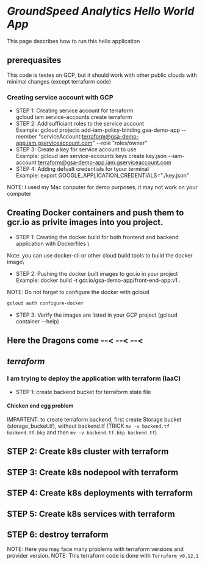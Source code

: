 # *GroundSpeed Analytics Hello World App*
This page describes how to run this hello application

## prerequasites
This code is testes on GCP, but it should work with other public clouds with minimal changes (except terraform code)

### Creating service account with GCP 
* STEP 1: Creating service account for terraform \
          gcloud iam service-accounts create terraform
* STEP 2: Add sufficiant roles to the service account \
          Example: gcloud projects add-iam-policy-binding gsa-demo-app --member "serviceAccount:terraform@gsa-demo-app.iam.gserviceaccount.com" --role "roles/owner"
* STEP 3: Create a key for service account to use \
          Example: gcloud iam service-accounts keys create key.json --iam-account terraform@gsa-demo-app.iam.gserviceaccount.com
* STEP 4: Adding defualt credentials for tyour terminal \
          Example: export GOOGLE_APPLICATION_CREDENTIALS="./key.json"
 
 NOTE: I used my Mac conputer for demo purposes, it may not work on your computer

## Creating Docker containers and push them to gcr.io as privite images into you project.
* STEP 1: Creating the docker build for both frontend and backend application with Dockerfiles \

Note: you can use docker-cli or other cloud build tools to build the docker image\

* STEP 2: Pushing the docker built images to gcr.io in your project\
          Example: docker build -t gcr.io/gsa-demo-app/front-end-app:v1 .

NOTE: Do not forget to configure the docker with gcloud 
```sh
gcloud auth configure-docker
```

* STEP 3: Verify the images are listed in your GCP project (gcloud container --help)

## Here the Dragons come --< --< --<

## *terraform*

### I am trying to deploy the application with terraform (IaaC)

* STEP 1: create backend bucket for terraform state file

#### Chicken end egg problem
IMPARTENT: to create terraform backend, first create Storage bucket (storage_bucket.tf), without backend.tf (TRICK `mv -v backend.tf backend.tf.bkp` and then `mv -v backend.tf.bkp backend.tf`)

## STEP 2: Create k8s cluster with terraform
## STEP 3: Create k8s nodepool with terraform
<!-- fronend for Flask app and backend for postgres pods--> 
## STEP 4: Create k8s deployments with terraform
<!-- frontend will be advertised to outside world as HTTPS LoadBalancer and postgres will use only ClusterIP and only available to pods with in the Cluster -->
## STEP 5: Create k8s services with terraform
## STEP 6: destroy terraform

NOTE: Here you may face many problems with terraform versions and provider version.
NOTE: This terraform code is done with `Terraform v0.12.1`
